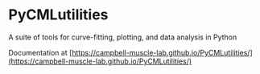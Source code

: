 # PyCMLutilities

A suite of tools for curve-fitting, plotting, and data analysis in Python

Documentation at [https://campbell-muscle-lab.github.io/PyCMLutilities/](https://campbell-muscle-lab.github.io/PyCMLutilities/)
